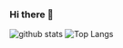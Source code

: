 ### Hi there 👋

<!--
**ranahachha/ranahachha** is a ✨ _special_ ✨ repository because its `README.md` (this file) appears on your GitHub profile.

Here are some ideas to get you started:

- 🔭 I’m currently working on ...
- 🌱 I’m currently learning ...
- 👯 I’m looking to collaborate on ...
- 🤔 I’m looking for help with ...
- 💬 Ask me about ...
- 📫 How to reach me: ...
- 😄 Pronouns: ...
- ⚡ Fun fact: ...
-->


![github stats](https://github-readme-stats.vercel.app/api?username=ranahachha&show_icons=true&title_color=fff&theme=radical&hide=prs)
![Top Langs](https://github-readme-stats.vercel.app/api/top-langs/?username=ranahachha&layout=compact&theme=radical)
